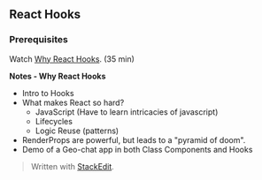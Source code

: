 ## React Hooks

### Prerequisites

Watch [Why React Hooks](https://www.youtube.com/watch?v=zWsZcBiwgVE&list=PLV5CVI1eNcJgNqzNwcs4UKrlJdhfDjshf). (35 min)

**Notes - Why React Hooks**
* Intro to Hooks
* What makes React so hard?
	* JavaScript (Have to learn intricacies of javascript)
	* Lifecycles
	* Logic Reuse (patterns)
* RenderProps are powerful, but leads to a "pyramid of doom".
* Demo of a Geo-chat app in both Class Components and Hooks



> Written with [StackEdit](https://stackedit.io/).
<!--stackedit_data:
eyJoaXN0b3J5IjpbLTEzNjgyOTI4MiwtNjEwNTU1ODYzLC0zND
IxMzkxODNdfQ==
-->